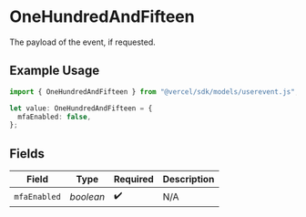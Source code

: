 # OneHundredAndFifteen

The payload of the event, if requested.

## Example Usage

```typescript
import { OneHundredAndFifteen } from "@vercel/sdk/models/userevent.js";

let value: OneHundredAndFifteen = {
  mfaEnabled: false,
};
```

## Fields

| Field              | Type               | Required           | Description        |
| ------------------ | ------------------ | ------------------ | ------------------ |
| `mfaEnabled`       | *boolean*          | :heavy_check_mark: | N/A                |